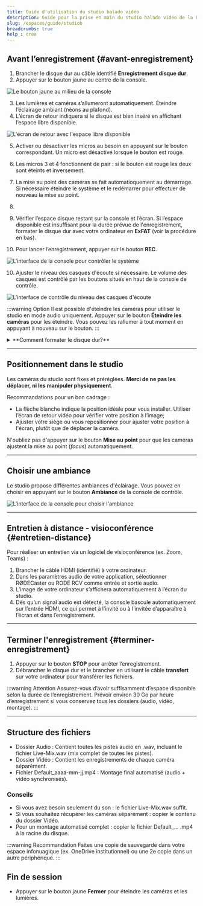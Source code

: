 ```yaml
---
title: Guide d'utilisation du studio balado vidéo
description: Guide pour la prise en main du studio balado vidéo de la Bibliothèque des lettres et sciences humaines.
slug: /espaces/guide/studiob
breadcrumbs: true
help : crea
---
```


## Avant l’enregistrement {#avant-enregistrement}
1. Brancher le disque dur au câble identifié **Enregistrement disque dur**.
2. Appuyer sur le bouton jaune au centre de la console.

![Le bouton jaune au milieu de la console](/img/docs/studio-interface-control-1.webp)

3. Les lumières et caméras s’allumeront automatiquement. Éteindre l’éclairage ambiant (néons au plafond). 
4. L’écran de retour indiquera si le disque est bien inséré en affichant l’espace libre disponible.

![L'écran de retour avec l'espace libre disponible](/img/docs/studio-interface-control-3.webp)

5.  Activer ou désactiver les micros au besoin en appuyant sur le bouton correspondant. Un micro est désactivé lorsque le bouton est rouge.
6.  Les micros 3 et 4 fonctionnent de pair : si le bouton est rouge les deux sont éteints et inversement.

7. La mise au point des caméras se fait automatioquement au démarrage. Si nécessaire éteindre le système et le redémarrer pour effectuer de nouveau la mise au point.
8. 
9. Vérifier l’espace disque restant sur la console et l’écran. Si l’espace disponible est insuffisant pour la durée prévue de l'enregistrement, formater le disque dur avec votre ordinateur en **ExFAT** (voir la procédure en bas). 
10. Pour lancer l’enregistrement, appuyer sur le bouton **REC**.

![L'interface de la console pour contrôler le système](/img/docs/studio-interface-control-2.webp)

10. Ajuster le niveau des casques d'écoute si nécessaire. Le volume des casques est contrôlé par les boutons situés en haut de la console de contrôle.

![L'interface de contrôle du niveau des casques d'écoute](/img/docs/studio-interface-control-4.webp)

:::warning Option
Il est possible d'éteindre les caméras pour utiliser le studio en mode audio uniquement. 
Appuyer sur le bouton **Éteindre les caméras** pour les éteindre. 
Vous pouvez les rallumer à tout moment en appuyant à nouveau sur le bouton.
:::

<details>
  <summary>**Comment formater le disque dur?**</summary>
  
Pour Windows :
1. Brancher le disque dur à votre ordinateur.
2. Localiser le disque dur dans l'explorateur de fichier.
3. Effectuer un clic droit dessus puis sélectionner **Formater**.
4. Dans **Système de fichiers**, choisir **ExFAT**.
5. Rebrancher le disque dur.

Pour macOS :
1. Brancher le disque dur à votre ordinateur.
2. Ouvrir l'application **Utilitaire de disque**.
3. Sélectionner le disque dur dans la liste à gauche.
4. Cliquer sur **Effacer** en haut de la fenêtre.
5. Dans **Système de fichiers**, choisir **ExFAT**.
6. Rebrancher le disque dur.

</details>

---

## Positionnement dans le studio

Les caméras du studio sont fixes et préréglées. **Merci de ne pas les déplacer, ni les manipuler physiquement**.

Recommandations pour un bon cadrage : 
- La flèche blanche indique la position idéale pour vous installer. Utiliser l’écran de retour vidéo pour vérifier votre position à l’image;
- Ajuster votre siège ou vous repositionner pour ajuster votre position à l'écran, plutôt que de déplacer la caméra.

N'oubliez pas d'appuyer sur le bouton **Mise au point** pour que les caméras ajustent la mise au point (_focus_) automatiquement.

---

## Choisir une ambiance

Le studio propose différentes ambiances d'éclairage. Vous pouvez en choisir en appuyant sur le bouton **Ambiance** de la console de contrôle.

![L'interface de la console pour choisir l'ambiance](/img/docs/studio-interface-control-5.webp)

---

## Entretien à distance - visioconférence {#entretien-distance}
Pour réaliser un entretien via un logiciel de visioconférence (ex. Zoom, Teams) :
1. Brancher le câble HDMI (identifié) à votre ordinateur.
2. Dans les paramètres audio de votre application, sélectionner RØDECaster ou RODE RCV comme entrée et sortie audio.
3. L’image de votre ordinateur s’affichera automatiquement à l’écran du studio.
4. Dès qu’un signal audio est détecté, la console bascule automatiquement sur l’entrée HDMI, ce qui permet à l’invité ou à l’invitée d’apparaître à l’écran et dans l’enregistrement.

---

## Terminer l'enregistrement {#terminer-enregistrement}
1. Appuyer sur le bouton **STOP** pour arrêter l’enregistrement.
2. Débrancher le disque dur et le brancher en utilisant le câble **transfert** sur votre ordinateur pour transférer les fichiers.

:::warning Attention 
Assurez-vous d’avoir suffisamment d’espace disponible selon la durée de l’enregistrement. Prévoir environ 30 Go par heure d’enregistrement si vous conservez tous les dossiers (audio, vidéo, montage). 
:::

---

## Structure des fichiers
- Dossier Audio : Contient toutes les pistes audio en .wav, incluant le fichier Live-Mix.wav (mix complet de toutes les pistes).
- Dossier Vidéo : Contient les enregistrements de chaque caméra séparément.
- Fichier Default_aaaa-mm-jj.mp4 : Montage final automatisé (audio + vidéo synchronisés).

### Conseils
- Si vous avez besoin seulement du son : le fichier Live-Mix.wav suffit.
- Si vous souhaitez récupérer les caméras séparément : copier le contenu du dossier Vidéo.
- Pour un montage automatisé complet : copier le fichier Default_... .mp4 à la racine du disque.

:::warning Recommandation
Faites une copie de sauvegarde dans votre espace infonuagique (ex. OneDrive institutionnel) ou une 2e copie dans un autre périphérique.
:::

## Fin de session
- Appuyer sur le bouton jaune **Fermer** pour éteindre les caméras et les lumières.
